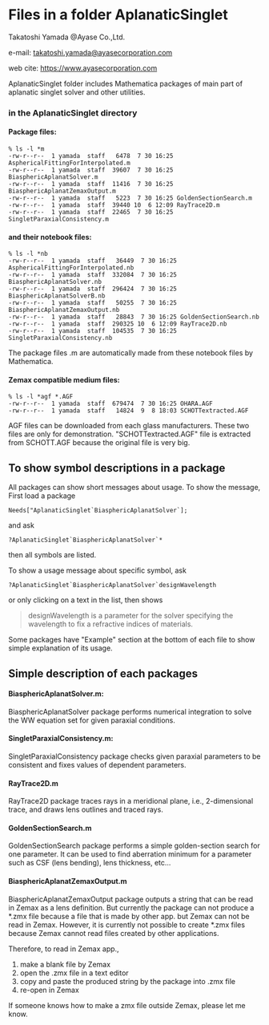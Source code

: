 # Files in a folder AplanaticSinglet

Takatoshi Yamada @Ayase Co.,Ltd.

e-mail: takatoshi.yamada@ayasecorporation.com

web cite: https://www.ayasecorporation.com

AplanaticSinglet folder includes Mathematica packages of main part of aplanatic singlet solver and other utilities.

### in the AplanaticSinglet directory

#### Package files:

```
% ls -l *m
-rw-r--r--  1 yamada  staff   6478  7 30 16:25 AsphericalFittingForInterpolated.m
-rw-r--r--  1 yamada  staff  39607  7 30 16:25 BiasphericAplanatSolver.m
-rw-r--r--  1 yamada  staff  11416  7 30 16:25 BiasphericAplanatZemaxOutput.m
-rw-r--r--  1 yamada  staff   5223  7 30 16:25 GoldenSectionSearch.m
-rw-r--r--  1 yamada  staff  39440 10  6 12:09 RayTrace2D.m
-rw-r--r--  1 yamada  staff  22465  7 30 16:25 SingletParaxialConsistency.m
```



#### and their notebook files:

```
% ls -l *nb
-rw-r--r--  1 yamada  staff   36449  7 30 16:25 AsphericalFittingForInterpolated.nb
-rw-r--r--  1 yamada  staff  332084  7 30 16:25 BiasphericAplanatSolver.nb
-rw-r--r--  1 yamada  staff  296424  7 30 16:25 BiasphericAplanatSolverB.nb
-rw-r--r--  1 yamada  staff   50255  7 30 16:25 BiasphericAplanatZemaxOutput.nb
-rw-r--r--  1 yamada  staff   28843  7 30 16:25 GoldenSectionSearch.nb
-rw-r--r--  1 yamada  staff  290325 10  6 12:09 RayTrace2D.nb
-rw-r--r--  1 yamada  staff  104535  7 30 16:25 SingletParaxialConsistency.nb
```

The package files .m are automatically made from these notebook files by Mathematica.

#### Zemax compatible medium files:

```
% ls -l *agf *.AGF
-rw-r--r--  1 yamada  staff  679474  7 30 16:25 OHARA.AGF
-rw-r--r--  1 yamada  staff   14824  9  8 18:03 SCHOTTextracted.AGF
```

AGF files can be downloaded from each glass manufacturers. These two files are only for demonstration. "SCHOTTextracted.AGF" file is extracted from SCHOTT.AGF because the original file is very big.

## To show symbol descriptions in a package

All packages can show short messages about usage. To show the message, First load a package

```
Needs["AplanaticSinglet`BiasphericAplanatSolver`];
```

and ask

```
?AplanaticSinglet`BiasphericAplanatSolver`*
```

then all symbols are listed.

To show a usage message about specific symbol, ask

```
?AplanaticSinglet`BiasphericAplanatSolver`designWavelength
```

or only clicking on a text in the list, then shows

> designWavelength is a parameter for the solver specifying the wavelength to fix a refractive indices of materials.

Some packages have "Example" section at the bottom of each file to show simple explanation of its usage.

## Simple description of each packages

#### BiasphericAplanatSolver.m:

BiasphericAplanatSolver package performs numerical integration to solve the WW equation set for given paraxial conditions.

#### SingletParaxialConsistency.m:

SingletParaxialConsistency package checks given paraxial parameters to be consistent and fixes values of dependent parameters.

#### RayTrace2D.m

RayTrace2D package traces rays in a meridional plane, i.e., 2-dimensional trace, and draws lens outlines and traced rays.

#### GoldenSectionSearch.m

GoldenSectionSearch package performs a simple golden-section search for one parameter. It can be used to find aberration minimum for a parameter such as CSF (lens bending), lens thickness, etc...

#### BiasphericAplanatZemaxOutput.m

BiasphericAplanatZemaxOutput package outputs a string that can be read in Zemax as a lens definition. But currently the package can not produce a *.zmx file because a file that is made by other app. but Zemax can not be read in Zemax. However, it is currently not possible to create *.zmx files because Zemax cannot read files created by other applications.

Therefore, to read in Zemax app.,

1. make a blank file by Zemax
2. open the .zmx file in a text editor
3. copy and paste the produced string by the package into .zmx file
4. re-open in Zemax

If someone knows how to make a zmx file outside Zemax, please let me know.